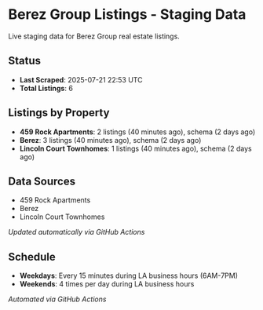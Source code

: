 # Berez Group Listings - Staging Data

Live staging data for Berez Group real estate listings.

## Status

- **Last Scraped**: 2025-07-21 22:53 UTC
- **Total Listings**: 6

## Listings by Property

- **459 Rock Apartments**: 2 listings (40 minutes ago), schema (2 days ago)
- **Berez**: 3 listings (40 minutes ago), schema (2 days ago)
- **Lincoln Court Townhomes**: 1 listings (40 minutes ago), schema (2 days ago)

## Data Sources

- 459 Rock Apartments
- Berez
- Lincoln Court Townhomes

*Updated automatically via GitHub Actions*

## Schedule

- **Weekdays**: Every 15 minutes during LA business hours (6AM-7PM)
- **Weekends**: 4 times per day during LA business hours

*Automated via GitHub Actions*
